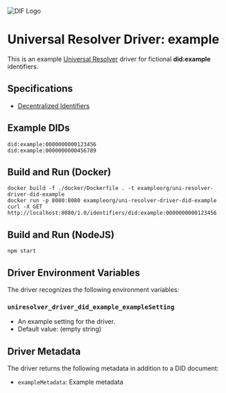 ![DIF Logo](https://raw.githubusercontent.com/decentralized-identity/universal-resolver/master/docs/logo-dif.png)

# Universal Resolver Driver: example

This is an example [Universal Resolver](https://github.com/decentralized-identity/universal-resolver/) driver for fictional **did:example** identifiers.

## Specifications

* [Decentralized Identifiers](https://w3c.github.io/did-core/)

## Example DIDs

```
did:example:0000000000123456
did:example:0000000000456789
```

## Build and Run (Docker)

```
docker build -f ./docker/Dockerfile . -t exampleorg/uni-resolver-driver-did-example
docker run -p 8080:8080 exampleorg/uni-resolver-driver-did-example
curl -X GET http://localhost:8080/1.0/identifiers/did:example:0000000000123456
```

## Build and Run (NodeJS)

```
npm start
```

## Driver Environment Variables

The driver recognizes the following environment variables:

### `uniresolver_driver_did_example_exampleSetting`

 * An example setting for the driver.
 * Default value: (empty string)

## Driver Metadata

The driver returns the following metadata in addition to a DID document:

* `exampleMetadata`: Example metadata
